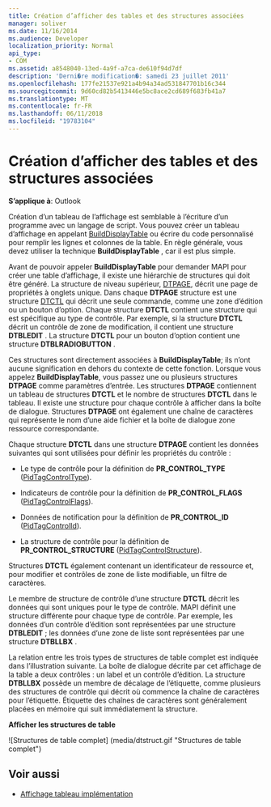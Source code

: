 ```yaml
---
title: Création d’afficher des tables et des structures associées
manager: soliver
ms.date: 11/16/2014
ms.audience: Developer
localization_priority: Normal
api_type:
- COM
ms.assetid: a8548040-13ed-4a9f-a7ca-de610f94d7df
description: 'Derni�re modification�: samedi 23 juillet 2011'
ms.openlocfilehash: 177fe21537e921a4b94a34ad531847701b16c344
ms.sourcegitcommit: 9d60cd82b5413446e5bc8ace2cd689f683fb41a7
ms.translationtype: MT
ms.contentlocale: fr-FR
ms.lasthandoff: 06/11/2018
ms.locfileid: "19783104"
---
```

# <a name="creating-display-tables-and-related-structures"></a>Création d’afficher des tables et des structures associées
  
**S’applique à**: Outlook 
  
Création d’un tableau de l’affichage est semblable à l’écriture d’un programme avec un langage de script. Vous pouvez créer un tableau d’affichage en appelant [BuildDisplayTable](builddisplaytable.md) ou écrire du code personnalisé pour remplir les lignes et colonnes de la table. En règle générale, vous devez utiliser la technique **BuildDisplayTable** , car il est plus simple. 
  
Avant de pouvoir appeler **BuildDisplayTable** pour demander MAPI pour créer une table d’affichage, il existe une hiérarchie de structures qui doit être généré. La structure de niveau supérieur, [DTPAGE](dtpage.md), décrit une page de propriétés à onglets unique. Dans chaque **DTPAGE** structure est une structure [DTCTL](dtctl.md) qui décrit une seule commande, comme une zone d’édition ou un bouton d’option. Chaque structure **DTCTL** contient une structure qui est spécifique au type de contrôle. Par exemple, si la structure **DTCTL** décrit un contrôle de zone de modification, il contient une structure **DTBLEDIT** . La structure **DTCTL** pour un bouton d’option contient une structure **DTBLRADIOBUTTON** . 
  
Ces structures sont directement associées à **BuildDisplayTable**; ils n’ont aucune signification en dehors du contexte de cette fonction. Lorsque vous appelez **BuildDisplayTable**, vous passez une ou plusieurs structures **DTPAGE** comme paramètres d’entrée. Les structures **DTPAGE** contiennent un tableau de structures **DTCTL** et le nombre de structures **DTCTL** dans le tableau. Il existe une structure pour chaque contrôle à afficher dans la boîte de dialogue. Structures **DTPAGE** ont également une chaîne de caractères qui représente le nom d’une aide fichier et la boîte de dialogue zone ressource correspondante. 
  
Chaque structure **DTCTL** dans une structure **DTPAGE** contient les données suivantes qui sont utilisées pour définir les propriétés du contrôle : 
  
- Le type de contrôle pour la définition de **PR_CONTROL_TYPE** ([PidTagControlType](pidtagcontroltype-canonical-property.md)).
    
- Indicateurs de contrôle pour la définition de **PR_CONTROL_FLAGS** ([PidTagControlFlags](pidtagcontrolflags-canonical-property.md)).
    
- Données de notification pour la définition de **PR_CONTROL_ID** ([PidTagControlId](pidtagcontrolid-canonical-property.md)).
    
- La structure de contrôle pour la définition de **PR_CONTROL_STRUCTURE** ([PidTagControlStructure](pidtagcontrolstructure-canonical-property.md)).
    
Structures **DTCTL** également contenant un identificateur de ressource et, pour modifier et contrôles de zone de liste modifiable, un filtre de caractères. 
  
Le membre de structure de contrôle d’une structure **DTCTL** décrit les données qui sont uniques pour le type de contrôle. MAPI définit une structure différente pour chaque type de contrôle. Par exemple, les données d’un contrôle d’édition sont représentées par une structure **DTBLEDIT** ; les données d’une zone de liste sont représentées par une structure **DTBLLBX** . 
  
La relation entre les trois types de structures de table complet est indiquée dans l’illustration suivante. La boîte de dialogue décrite par cet affichage de la table a deux contrôles : un label et un contrôle d’édition. La structure **DTBLLBX** possède un membre de décalage de l’étiquette, comme plusieurs des structures de contrôle qui décrit où commence la chaîne de caractères pour l’étiquette. Étiquette des chaînes de caractères sont généralement placées en mémoire qui suit immédiatement la structure. 
  
**Afficher les structures de table**
  
![Structures de table complet] (media/dtstruct.gif "Structures de table complet")
  
## <a name="see-also"></a>Voir aussi

- [Affichage tableau implémentation](display-table-implementation.md)

